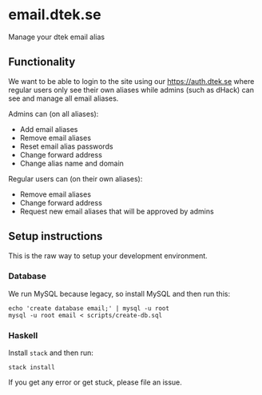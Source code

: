 # email.dtek.se
Manage your dtek email alias

## Functionality
We want to be able to login to the site using our https://auth.dtek.se where regular users only see their own aliases while admins (such as dHack) can see and manage all email aliases.

Admins can (on all aliases):
- Add email aliases
- Remove email aliases
- Reset email alias passwords
- Change forward address
- Change alias name and domain

Regular users can (on their own aliases):
- Remove email aliases
- Change forward address
- Request new email aliases that will be approved by admins

## Setup instructions

This is the raw way to setup your development environment.

### Database

We run MySQL because legacy, so install MySQL and then run this:

```
echo 'create database email;' | mysql -u root
mysql -u root email < scripts/create-db.sql
```

### Haskell

Install `stack` and then run:

```
stack install
```

If you get any error or get stuck, please file an issue.
